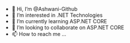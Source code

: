 - 👋 Hi, I’m @Ashwani-Github
- 👀 I’m interested in .NET Technologies
- 🌱 I’m currently learning ASP.NET CORE
- 💞️ I’m looking to collaborate on ASP.NET CORE
- 📫 How to reach me ...

<!---
Ashwani-Github/Ashwani-Github is a ✨ special ✨ repository because its `README.md` (this file) appears on your GitHub profile.
You can click the Preview link to take a look at your changes.
--->
